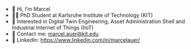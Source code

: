 - 👋 Hi, I’m Marcel
- 👨‍💻 PhD Student at Karlsruhe Institute of Technology (KIT)
- 👀 Interested in Digital Twin Engineering, Asset Administration Shell and Industrial Internet of Things (IIoT)
- 📧 Contact me: [marcel.auer@kit.edu](mailto:marcel.auer@kit.edu)
- 🔗 LinkedIn: https://www.linkedin.com/in/marcelauer/

<!---
marcelauer/marcelauer is a ✨ special ✨ repository because its `README.md` (this file) appears on your GitHub profile.
You can click the Preview link to take a look at your changes.
--->
